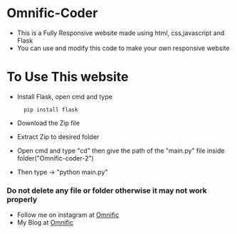 # Omnific-Coder
* This is a Fully Responsive website made using html, css,javascript and Flask
* You can use and modify this code to make your own responsive website 


# To Use This website

* Install Flask, open cmd and type

        pip install flask 


* Download the Zip file
* Extract Zip to desired folder 
* Open cmd and type "cd" then give the path of the "main.py" file inside folder("Omnific-coder-2")
* Then type -> "python main.py"

### Do not delete any file or folder otherwise it may not work properly

  * Follow me on instagram at [Omnific](https://www.instagram.com/omni_fic/)
   * My Blog at [Omnific](http://0mnific.blogspot.com/)
